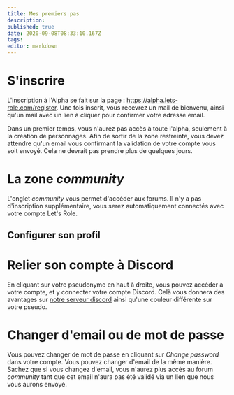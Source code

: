 ```yaml
---
title: Mes premiers pas
description: 
published: true
date: 2020-09-08T08:33:10.167Z
tags: 
editor: markdown
---
```


# S'inscrire

L'inscription à l'Alpha se fait sur la page : https://alpha.lets-role.com/register. Une fois inscrit, vous recevrez un mail de bienvenu, ainsi qu'un mail avec un lien à cliquer pour confirmer votre adresse email.

Dans un premier temps, vous n'aurez pas accès à toute l'alpha, seulement à la création de personnages. Afin de sortir de la zone restreinte, vous devez attendre qu'un email vous confirmant la validation de votre compte vous soit envoyé. Cela ne devrait pas prendre plus de quelques jours.

# La zone *community*

L'onglet *community* vous permet d'accéder aux forums. Il n'y a pas d'inscription supplémentaire, vous serez automatiquement connectés avec votre compte Let's Role.

## Configurer son profil

# Relier son compte à Discord

En cliquant sur votre pseudonyme en haut à droite, vous pouvez accéder à votre compte, et y connecter votre compte Discord. Celà vous donnera des avantages sur [notre serveur discord](https://discord.gg/m5cqTwa) ainsi qu'une couleur différente sur votre pseudo.

# Changer d'email ou de mot de passe

Vous pouvez changer de mot de passe en cliquant sur *Change password* dans votre compte. Vous pouvez changer d'email de la même manière. Sachez que si vous changez d'email, vous n'aurez plus accès au forum *community* tant que cet email n'aura pas été validé via un lien que nous vous aurons envoyé.